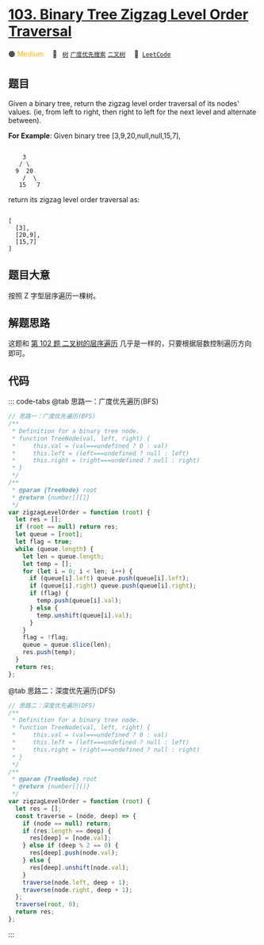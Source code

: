 # [103. Binary Tree Zigzag Level Order Traversal](https://leetcode.com/problems/binary-tree-zigzag-level-order-traversal/)

🟠 <font color=#ffb800>Medium</font>&emsp; 🔖&ensp; [`树`](/leetcode/outline/tag/tree.md) [`广度优先搜索`](/leetcode/outline/tag/breadth-first-search.md) [`二叉树`](/leetcode/outline/tag/binary-tree.md)&emsp; 🔗&ensp;[`LeetCode`](https://leetcode.com/problems/binary-tree-zigzag-level-order-traversal/)

## 题目

Given a binary tree, return the zigzag level order traversal of its nodes' values. (ie, from left to right, then right to left for the next level and alternate between).

**For Example**:
Given binary tree [3,9,20,null,null,15,7],

```

    3
   / \
  9  20
    /  \
   15   7

```

return its zigzag level order traversal as:

```

[
  [3],
  [20,9],
  [15,7]
]

```

## 题目大意

按照 Z 字型层序遍历一棵树。

## 解题思路

这题和 [第 102 题 二叉树的层序遍历](./0102.md) 几乎是一样的，只要根据层数控制遍历方向即可。

## 代码

::: code-tabs
@tab 思路一：广度优先遍历(BFS)

```javascript
// 思路一：广度优先遍历(BFS)
/**
 * Definition for a binary tree node.
 * function TreeNode(val, left, right) {
 *     this.val = (val===undefined ? 0 : val)
 *     this.left = (left===undefined ? null : left)
 *     this.right = (right===undefined ? null : right)
 * }
 */
/**
 * @param {TreeNode} root
 * @return {number[][]}
 */
var zigzagLevelOrder = function (root) {
  let res = [];
  if (root == null) return res;
  let queue = [root];
  let flag = true;
  while (queue.length) {
    let len = queue.length;
    let temp = [];
    for (let i = 0; i < len; i++) {
      if (queue[i].left) queue.push(queue[i].left);
      if (queue[i].right) queue.push(queue[i].right);
      if (flag) {
        temp.push(queue[i].val);
      } else {
        temp.unshift(queue[i].val);
      }
    }
    flag = !flag;
    queue = queue.slice(len);
    res.push(temp);
  }
  return res;
};
```

@tab 思路二：深度优先遍历(DFS)

```javascript
// 思路二：深度优先遍历(DFS)
/**
 * Definition for a binary tree node.
 * function TreeNode(val, left, right) {
 *     this.val = (val===undefined ? 0 : val)
 *     this.left = (left===undefined ? null : left)
 *     this.right = (right===undefined ? null : right)
 * }
 */
/**
 * @param {TreeNode} root
 * @return {number[][]}
 */
var zigzagLevelOrder = function (root) {
  let res = [];
  const traverse = (node, deep) => {
    if (node == null) return;
    if (res.length == deep) {
      res[deep] = [node.val];
    } else if (deep % 2 == 0) {
      res[deep].push(node.val);
    } else {
      res[deep].unshift(node.val);
    }
    traverse(node.left, deep + 1);
    traverse(node.right, deep + 1);
  };
  traverse(root, 0);
  return res;
};
```

:::
